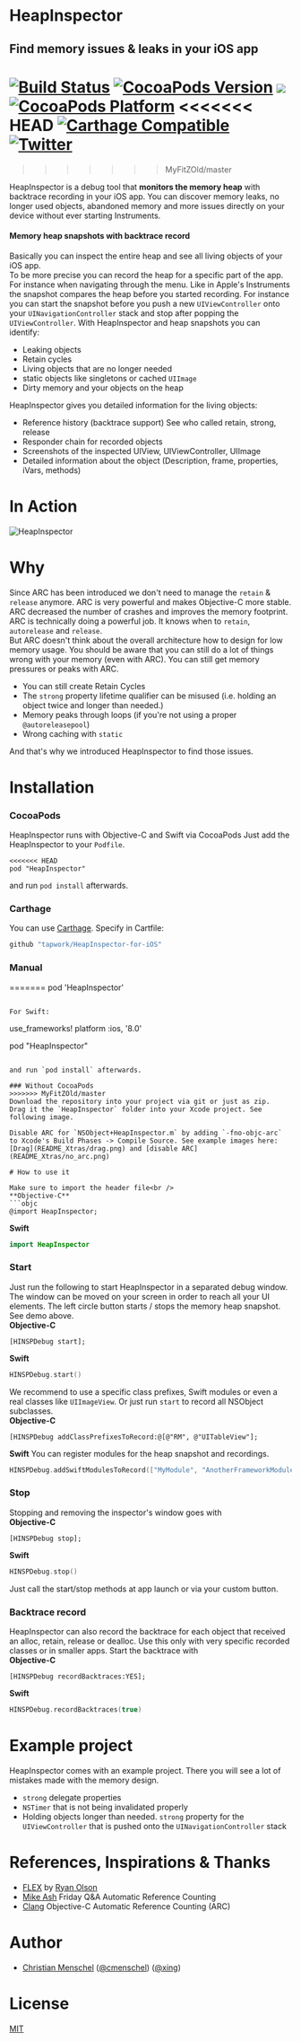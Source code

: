 # HeapInspector
## Find memory issues & leaks in your iOS app
[![Build Status](https://api.travis-ci.org/tapwork/HeapInspector-for-iOS.svg?style=flat)](https://travis-ci.org/tapwork/HeapInspector-for-iOS)
[![CocoaPods Version](http://img.shields.io/cocoapods/v/HeapInspector.svg?style=flat)](https://github.com/tapwork/HeapInspector-for-iOS/blob/master/HeapInspector.podspec)
[![](http://img.shields.io/cocoapods/l/HeapInspector.svg?style=flat)](https://github.com/tapwork/HeapInspector-for-iOS/blob/master/LICENSE.md)
[![CocoaPods Platform](http://img.shields.io/cocoapods/p/HeapInspector.svg?style=flat)]()
<<<<<<< HEAD
[![Carthage Compatible](https://img.shields.io/badge/Carthage-compatible-4BC51D.svg?style=flat)](https://github.com/Carthage/Carthage)
[![Twitter](https://img.shields.io/badge/twitter-@cmenschel-blue.svg?style=flat)](http://twitter.com/cmenschel)
=======
>>>>>>> MyFitZOld/master

HeapInspector is a debug tool that **monitors the memory heap** with backtrace recording in your iOS app. You can discover memory leaks, no longer used objects, abandoned memory and more issues directly on your device without ever starting Instruments.

#### Memory heap snapshots with backtrace record
Basically you can inspect the entire heap and see all living objects of your iOS app. <br>
To be more precise you can record the heap for a specific part of the app. For instance when navigating through the menu. Like in Apple's Instruments the snapshot compares the heap before you started recording. For instance you can start the snapshot before you push a new `UIViewController` onto your `UINavigationController` stack and stop after popping the `UIViewController`.
With HeapInspector and heap snapshots you can identify:
* Leaking objects
* Retain cycles
* Living objects that are no longer needed
* static objects like singletons or cached `UIImage`
* Dirty memory and your objects on the heap

HeapInspector gives you detailed information for the living objects:

* Reference history (backtrace support) See who called retain, strong, release
* Responder chain for recorded objects
* Screenshots of the inspected UIView, UIViewController, UIImage
* Detailed information about the object (Description, frame, properties, iVars, methods)

# In Action

![HeapInspector](README_Xtras/screencast.gif)


# Why
Since ARC has been introduced we don't need to manage the `retain` & `release` anymore. ARC is very powerful and makes Objective-C more stable. ARC decreased the number of crashes and improves the memory footprint.<br> ARC is technically doing a powerful job. It knows when to `retain`, `autorelease` and `release`.
<br>But ARC doesn't think about the overall architecture how to design for low memory usage. You should be aware that you can still do a lot of things wrong with your memory (even with ARC). You can still get memory pressures or peaks with ARC.
* You can still create Retain Cycles
* The `strong` property lifetime qualifier can be misused (i.e. holding an object twice and longer than needed.)
* Memory peaks through loops (if you're not using a proper `@autoreleasepool`)
* Wrong caching with `static`

And that's why we introduced HeapInspector to find those issues.

# Installation
### CocoaPods
HeapInspector runs with Objective-C and Swift via CocoaPods
Just add the HeapInspector to your `Podfile`.
```
<<<<<<< HEAD
pod "HeapInspector"
```
and run `pod install` afterwards.

### Carthage 
You can use [Carthage](https://github.com/Carthage/Carthage). 
Specify in Cartfile:

```ruby
github "tapwork/HeapInspector-for-iOS"
```

### Manual 
=======
pod 'HeapInspector'
```

For Swift:
```
use_frameworks!
platform :ios, '8.0'

pod "HeapInspector"
```

and run `pod install` afterwards.

### Without CocoaPods
>>>>>>> MyFitZOld/master
Download the repository into your project via git or just as zip.
Drag it the `HeapInspector` folder into your Xcode project. See following image.

Disable ARC for `NSObject+HeapInspector.m` by adding `-fno-objc-arc` to Xcode's Build Phases -> Compile Source. See example images here: [Drag](README_Xtras/drag.png) and [disable ARC](README_Xtras/no_arc.png)

# How to use it

Make sure to import the header file<br />
**Objective-C**
```objc
@import HeapInspector;
```
**Swift**
```swift
import HeapInspector
```

### Start
Just run the following to start HeapInspector in a separated debug window. The window can be moved on your screen in order to reach all your UI elements. The left circle button starts / stops the memory heap snapshot. See demo above.<br />
**Objective-C**
```objc
[HINSPDebug start];
```
**Swift**
```swift
HINSPDebug.start()
```

We recommend to use a specific class prefixes, Swift modules or even a real classes like `UIImageView`.
Or just run `start` to record all NSObject subclasses.<br />
**Objective-C**
```objc
[HINSPDebug addClassPrefixesToRecord:@[@"RM", @"UITableView"];
```
**Swift**
You can register modules for the heap snapshot and recordings.
```swift
HINSPDebug.addSwiftModulesToRecord(["MyModule", "AnotherFrameworkModule"])
```
### Stop
Stopping and removing the inspector's window goes with<br />
**Objective-C**
```objc
[HINSPDebug stop];
```
**Swift**
```swift
HINSPDebug.stop()
```
Just call the start/stop methods at app launch or via your custom button.

### Backtrace record
HeapInspector can also record the backtrace for each object that received an alloc, retain, release or dealloc.
Use this only with very specific recorded classes or in smaller apps.
Start the backtrace with<br />
**Objective-C**
```objc
[HINSPDebug recordBacktraces:YES]; 
```
**Swift**
```swift
HINSPDebug.recordBacktraces(true)
```

# Example project
HeapInspector comes with an example project. There you will see a lot of mistakes made with the memory design.  
* `strong` delegate properties
* `NSTimer` that is not being invalidated properly
*  Holding objects longer than needed. `strong` property for the `UIViewController` that is pushed onto the `UINavigationController` stack

# References, Inspirations & Thanks
* [FLEX](https://github.com/flipboard/flex) by [Ryan Olson](https://twitter.com/ryanolsonk)
* [Mike Ash](https://www.mikeash.com/pyblog/friday-qa-2011-09-30-automatic-reference-counting.html) Friday Q&A Automatic Reference Counting
* [Clang](http://clang.llvm.org/docs/AutomaticReferenceCounting.html) Objective-C Automatic Reference Counting (ARC)

# Author
* [Christian Menschel](http://github.com/tapwork) ([@cmenschel](https://twitter.com/cmenschel))  ([@xing](https://twitter.com/xingdevs))

# License
[MIT](LICENSE.md)
